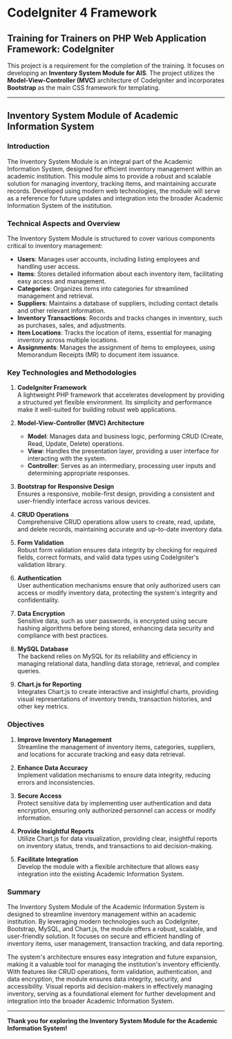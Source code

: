 # CodeIgniter 4 Framework

## Training for Trainers on PHP Web Application Framework: CodeIgniter

This project is a requirement for the completion of the training. It focuses on developing an **Inventory System Module for AIS**. The project utilizes the **Model-View-Controller (MVC)** architecture of CodeIgniter and incorporates **Bootstrap** as the main CSS framework for templating.

---

## Inventory System Module of Academic Information System

### Introduction

The Inventory System Module is an integral part of the Academic Information System, designed for efficient inventory management within an academic institution. This module aims to provide a robust and scalable solution for managing inventory, tracking items, and maintaining accurate records. Developed using modern web technologies, the module will serve as a reference for future updates and integration into the broader Academic Information System of the institution.

### Technical Aspects and Overview

The Inventory System Module is structured to cover various components critical to inventory management:

- **Users**: Manages user accounts, including listing employees and handling user access.
- **Items**: Stores detailed information about each inventory item, facilitating easy access and management.
- **Categories**: Organizes items into categories for streamlined management and retrieval.
- **Suppliers**: Maintains a database of suppliers, including contact details and other relevant information.
- **Inventory Transactions**: Records and tracks changes in inventory, such as purchases, sales, and adjustments.
- **Item Locations**: Tracks the location of items, essential for managing inventory across multiple locations.
- **Assignments**: Manages the assignment of items to employees, using Memorandum Receipts (MR) to document item issuance.

### Key Technologies and Methodologies

1. **CodeIgniter Framework**  
   A lightweight PHP framework that accelerates development by providing a structured yet flexible environment. Its simplicity and performance make it well-suited for building robust web applications.

2. **Model-View-Controller (MVC) Architecture**  
   - **Model**: Manages data and business logic, performing CRUD (Create, Read, Update, Delete) operations.
   - **View**: Handles the presentation layer, providing a user interface for interacting with the system.
   - **Controller**: Serves as an intermediary, processing user inputs and determining appropriate responses.

3. **Bootstrap for Responsive Design**  
   Ensures a responsive, mobile-first design, providing a consistent and user-friendly interface across various devices.

4. **CRUD Operations**  
   Comprehensive CRUD operations allow users to create, read, update, and delete records, maintaining accurate and up-to-date inventory data.

5. **Form Validation**  
   Robust form validation ensures data integrity by checking for required fields, correct formats, and valid data types using CodeIgniter's validation library.

6. **Authentication**  
   User authentication mechanisms ensure that only authorized users can access or modify inventory data, protecting the system's integrity and confidentiality.

7. **Data Encryption**  
   Sensitive data, such as user passwords, is encrypted using secure hashing algorithms before being stored, enhancing data security and compliance with best practices.

8. **MySQL Database**  
   The backend relies on MySQL for its reliability and efficiency in managing relational data, handling data storage, retrieval, and complex queries.

9. **Chart.js for Reporting**  
   Integrates Chart.js to create interactive and insightful charts, providing visual representations of inventory trends, transaction histories, and other key metrics.

### Objectives

1. **Improve Inventory Management**  
   Streamline the management of inventory items, categories, suppliers, and locations for accurate tracking and easy data retrieval.

2. **Enhance Data Accuracy**  
   Implement validation mechanisms to ensure data integrity, reducing errors and inconsistencies.

3. **Secure Access**  
   Protect sensitive data by implementing user authentication and data encryption, ensuring only authorized personnel can access or modify information.

4. **Provide Insightful Reports**  
   Utilize Chart.js for data visualization, providing clear, insightful reports on inventory status, trends, and transactions to aid decision-making.

5. **Facilitate Integration**  
   Develop the module with a flexible architecture that allows easy integration into the existing Academic Information System.

### Summary

The Inventory System Module of the Academic Information System is designed to streamline inventory management within an academic institution. By leveraging modern technologies such as CodeIgniter, Bootstrap, MySQL, and Chart.js, the module offers a robust, scalable, and user-friendly solution. It focuses on secure and efficient handling of inventory items, user management, transaction tracking, and data reporting.

The system's architecture ensures easy integration and future expansion, making it a valuable tool for managing the institution's inventory efficiently. With features like CRUD operations, form validation, authentication, and data encryption, the module ensures data integrity, security, and accessibility. Visual reports aid decision-makers in effectively managing inventory, serving as a foundational element for further development and integration into the broader Academic Information System.

---

**Thank you for exploring the Inventory System Module for the Academic Information System!**
